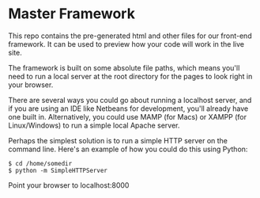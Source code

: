 Master Framework
================

This repo contains the pre-generated html and other files for our front-end framework. It can be used to preview how your code will work in the live site.

The framework is built on some absolute file paths, which means you'll need to run a local server at the root directory for the pages to look right in your browser.

There are several ways you could go about running a localhost server, and if you are using an IDE like Netbeans for development, you'll already have one built in. Alternatively, you could use MAMP (for Macs) or XAMPP (for Linux/Windows) to run a simple local Apache server.

Perhaps the simplest solution is to run a simple HTTP server on the command line. Here's an example of how you could do this using Python:

    $ cd /home/somedir
    $ python -m SimpleHTTPServer
    
Point your browser to localhost:8000
